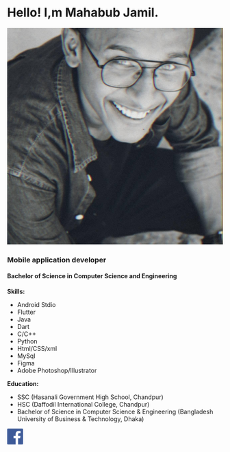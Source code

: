 # Hello! I,m Mahabub Jamil.
![Mahabub Jamil](me.jpg)
### **Mobile application developer**
#### Bachelor of Science in Computer Science and Engineering

**Skills:**
- Android Stdio
- Flutter
- Java
- Dart
- C/C++
- Python
- Html/CSS/xml
- MySql
- Figma
- Adobe Photoshop/Illustrator

**Education:**
- SSC (Hasanali Government High School, Chandpur)
- HSC (Daffodil International College, Chandpur)
- Bachelor of Science in Computer Science & Engineering (Bangladesh University of Business & Technology, Dhaka)

[![fIND ME ON fACEBOOK](fbicon.png)]([https://www.facebook.com/Trifat71/])

